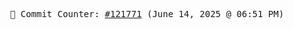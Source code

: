 <p align="center">
    <samp>
        📮 Commit Counter: <a href="https://github.com/Javascript-void0/Javascript-void0/commits/main">#121771</a> (June 14, 2025 @ 06:51 PM)
    </samp>
</p>